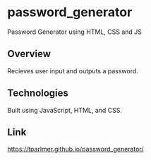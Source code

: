 # password_generator
Password Generator using HTML, CSS and JS

## Overview

Recieves user input and outputs a password.

## Technologies

Built using JavaScript, HTML, and CSS.

## Link

https://tparlmer.github.io/password_generator/